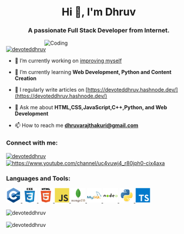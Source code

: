

<h1 align="center">Hi 👋, I'm Dhruv</h1>
<h3 align="center">A passionate Full Stack Developer from Internet.</h3>
<img align="right" alt="Coding" width="400" src="https://media.tenor.com/rePDfDWO3XoAAAAd/hacking.gif">

<p align="left"> <a href="https://twitter.com/devoteddhruv" target="blank"><img src="https://img.shields.io/twitter/follow/devoteddhruv?logo=twitter&style=for-the-badge" alt="devoteddhruv" /></a> </p>

- 🔭 I’m currently working on [improving myself](https://twitter.com/DevotedDhruv)

- 🌱 I’m currently learning **Web Development, Python and Content Creation**

- 📝 I regularly write articles on [https://devoteddhruv.hashnode.dev/](https://devoteddhruv.hashnode.dev/)

- 💬 Ask me about **HTML,CSS,JavaScript,C++,Python, and Web Development**

- 📫 How to reach me **dhruvarajthakuri@gmail.com**

<h3 align="left">Connect with me:</h3>
<p align="left">
<a href="https://twitter.com/devoteddhruv" target="blank"><img align="center" src="https://raw.githubusercontent.com/rahuldkjain/github-profile-readme-generator/master/src/images/icons/Social/twitter.svg" alt="devoteddhruv" height="30" width="40" /></a>
<a href="https://www.youtube.com/c/https://https://www.youtube.com/channel/UC4VuWj4_r80JPH0-Cix4AxA" target="blank"><img align="center" src="https://raw.githubusercontent.com/rahuldkjain/github-profile-readme-generator/master/src/images/icons/Social/youtube.svg" alt="https://www.youtube.com/channel/uc4vuwj4_r80jph0-cix4axa" height="30" width="40" /></a>
</p>

<h3 align="left">Languages and Tools:</h3>
<p align="left"> <a href="https://www.w3schools.com/cpp/" target="_blank" rel="noreferrer"> <img src="https://raw.githubusercontent.com/devicons/devicon/master/icons/cplusplus/cplusplus-original.svg" alt="cplusplus" width="40" height="40"/> </a> <a href="https://www.w3schools.com/css/" target="_blank" rel="noreferrer"> <img src="https://raw.githubusercontent.com/devicons/devicon/master/icons/css3/css3-original-wordmark.svg" alt="css3" width="40" height="40"/> </a> <a href="https://www.w3.org/html/" target="_blank" rel="noreferrer"> <img src="https://raw.githubusercontent.com/devicons/devicon/master/icons/html5/html5-original-wordmark.svg" alt="html5" width="40" height="40"/> </a> <a href="https://developer.mozilla.org/en-US/docs/Web/JavaScript" target="_blank" rel="noreferrer"> <img src="https://raw.githubusercontent.com/devicons/devicon/master/icons/javascript/javascript-original.svg" alt="javascript" width="40" height="40"/> </a> <a href="https://www.mongodb.com/" target="_blank" rel="noreferrer"> <img src="https://raw.githubusercontent.com/devicons/devicon/master/icons/mongodb/mongodb-original-wordmark.svg" alt="mongodb" width="40" height="40"/> </a> <a href="https://www.mysql.com/" target="_blank" rel="noreferrer"> <img src="https://raw.githubusercontent.com/devicons/devicon/master/icons/mysql/mysql-original-wordmark.svg" alt="mysql" width="40" height="40"/> </a> <a href="https://nodejs.org" target="_blank" rel="noreferrer"> <img src="https://raw.githubusercontent.com/devicons/devicon/master/icons/nodejs/nodejs-original-wordmark.svg" alt="nodejs" width="40" height="40"/> </a> <a href="https://www.python.org" target="_blank" rel="noreferrer"> <img src="https://raw.githubusercontent.com/devicons/devicon/master/icons/python/python-original.svg" alt="python" width="40" height="40"/> </a> <a href="https://www.typescriptlang.org/" target="_blank" rel="noreferrer"> <img src="https://raw.githubusercontent.com/devicons/devicon/master/icons/typescript/typescript-original.svg" alt="typescript" width="40" height="40"/> </a> </p>

<p><img align="center" src="https://github-readme-stats.vercel.app/api/top-langs?username=devoteddhruv&show_icons=true&locale=en&layout=compact" alt="devoteddhruv" /></p>

<p><img align="center" src="https://github-readme-streak-stats.herokuapp.com/?user=devoteddhruv&" alt="devoteddhruv" /></p>
